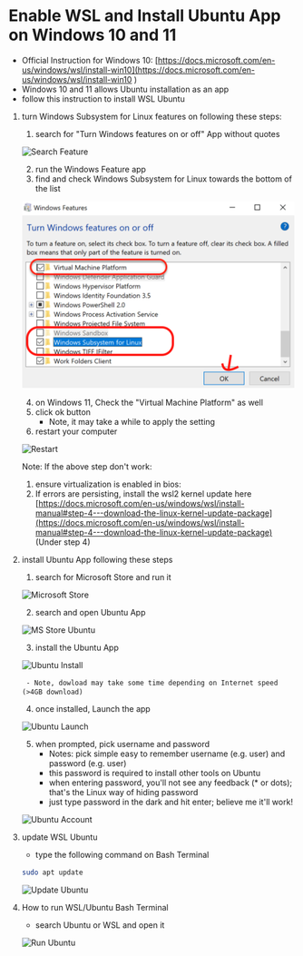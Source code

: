
# Enable WSL and Install Ubuntu App on Windows 10 and 11

- Official Instruction for Windows 10: [https://docs.microsoft.com/en-us/windows/wsl/install-win10](https://docs.microsoft.com/en-us/windows/wsl/install-win10
)
- Windows 10 and 11 allows Ubuntu installation as an app
- follow this instruction to install WSL Ubuntu

1. turn Windows Subsystem for Linux features on following these steps:
    1. search for "Turn Windows features on or off" App without quotes

    ![Search Feature](WSL-Search-Feature.png)

    2. run the Windows Feature app
    3. find and check Windows Subsystem for Linux towards the bottom of the list

    ![Windows Features](WSL-Check-Feature.png)

    4. on Windows 11, Check the "Virtual Machine Platform" as well 
    5. click ok button
        - Note, it may take a while to apply the setting
    6. restart your computer

    ![Restart](WSL-Restart.png)

    Note: If the above step don't work:
    1. ensure virtualization is enabled in bios: 
    2. If errors are persisting, install the wsl2 kernel update here [https://docs.microsoft.com/en-us/windows/wsl/install-manual#step-4---download-the-linux-kernel-update-package](https://docs.microsoft.com/en-us/windows/wsl/install-manual#step-4---download-the-linux-kernel-update-package) (Under step 4)

2. install Ubuntu App following these steps
    1. search for Microsoft Store and run it

    ![Microsoft Store](WSL-Store.png)

    2. search and open Ubuntu App

    ![MS Store Ubuntu](WSL-Store-Ubuntu.png)

    3. install the Ubuntu App

    ![Ubuntu Install](WSL-Ubuntu-Install.png)

        - Note, dowload may take some time depending on Internet speed (>4GB download)

    4. once installed, Launch the app

    ![Ubuntu Launch](WSL-Ubuntu-Launch.png)

    5. when prompted, pick username and password
        - Notes: pick simple easy to remember username (e.g. user) and password (e.g. user)
        - this password is required to install other tools on Ubuntu
        - when entering password, you'll not see any feedback (* or dots); that's the Linux way of hiding password
        - just type password in the dark and hit enter; believe me it'll work!

    ![Ubuntu Account](WSL-Ubuntu-Account.png)

3. update WSL Ubuntu
    - type the following command on Bash Terminal

    ```bash
    sudo apt update
    ```

    ![Update Ubuntu](WSL-Update.png)

4. How to run WSL/Ubuntu Bash Terminal
    - search Ubuntu or WSL and open it

    ![Run Ubuntu](WSL-Run-Ubuntu.png)